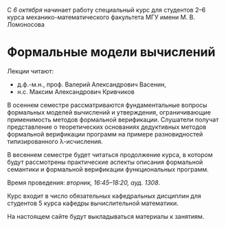 С *6 октября* начинает работу специальный курс
для студентов 2–6 курса механико-математического факультета МГУ имени М. В. Ломоносова

# Формальные модели вычислений

Лекции читают:

-  д.ф.-м.н., проф. Валерий Александрович Васенин,
-  н.с. Максим Александрович Кривчиков

В осеннем семестре рассматриваются фундаментальные вопросы формальных моделей вычислений и утверждения, ограничивающие применимость методов формальной верификации. Слушатели получат представление о теоретических основаниях дедуктивных методов формальной верификации программ на примере разновидностей типизированного λ-исчисления.

В весеннем семестре будет читаться продолжение курса, в котором будут рассмотрены практические аспекты описания формальной семантики и формальной верификации функциональных программ.

Время проведения: *вторник, 16:45–18:20, ауд. 1308*.

Курс входит в число обязательных кафедральных дисциплин для студентов 5 курса кафедры вычислительной математики.

На настоящем сайте будут выкладываться материалы к занятиям.
